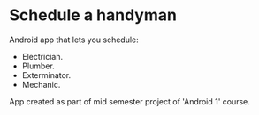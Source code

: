 # Schedule a handyman  
Android app that lets you schedule:
- Electrician.
- Plumber.
- Exterminator.
- Mechanic.  

App created as part of mid semester project of 'Android 1' course.  

